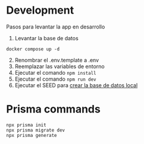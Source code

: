 # Development
Pasos para levantar la app en desarrollo

1. Levantar la base de datos
```
docker compose up -d
```
2. Renombrar el .env.template a .env
3. Reemplazar las variables de entorno
4. Ejecutar el comando ```npm install```
5. Ejecutar el comando ```npm run dev```
6. Ejecutar el SEED para [crear la base de datos local](localhost:3000/api/seed)
# Prisma commands
```
npx prisma init
npx prisma migrate dev
npx prisma generate
```